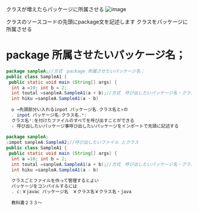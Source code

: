 クラスが増えたらパッケージに所属させる
![image](https://user-images.githubusercontent.com/112252165/187890979-d5bc509c-40df-47e7-914a-bacb52685bb0.png)

クラスのソースコードの先頭にpackage文を記述します
クラスをパッケージに所属させる
# package 所属させたいパッケージ名；

```java
package sanpleA;//方式　package 所属させたいパッケージ名；
public class SampleA1 {
 public static void main (String[] args) {
  int a =10; int b = 2;
  int toutal =sanpleA.SampleA1(a + b);//方式　呼び出したいパッケージ名・クラス名
  int hiku =sanpleA.SampleA1(a - b)
  
  ◎ →先頭部分い入れるinpot パッケージ名.クラス名と↑の
  . inpot パッケージ名.クラス名.*:
  クラス名*:を付けたファイルのすべてを呼び出すことができる  
  ☆ 呼び出したいパッケージ事呼び出したいパッケージをインポートで先頭に記述する
  
package sanpleA;
☆impot sanpleA.SampleA2;//呼び出したいファイル とクラス
public class SampleA1 {
 public static void main (String[] args) {
  int a =10; int b = 2;
  int toutal =sanpleA.SampleA1(a + b);//方式　呼び出したいパッケージ名・クラス名
  int hiku =sanpleA.SampleA1(a - b)
  
  クラスごとファイルを作って管理するとよい
  パッケージをコンパイルするには
  . c:￥javac パッケージ名　￥クラス名￥クラス名・java
  
  教科書２３３～
  
